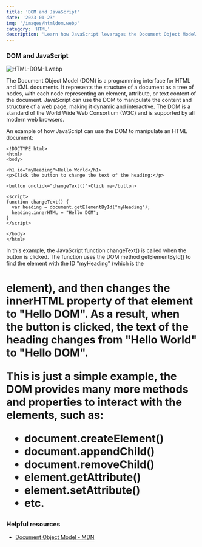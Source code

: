 ```yaml
---
title: 'DOM and JavaScript'
date: '2023-01-23'
img: '/images/htmldom.webp'
category: 'HTML'
description: 'Learn how JavaScript leverages the Document Object Model (DOM) to manipulate HTML and XML documents, making web pages dynamic and interactive. Explore the hierarchical structure of the DOM, its methods and properties, and discover how JavaScript can create, modify, and remove elements, as well as handle user interactions. Find out how the DOM bridges the static structure of web documents with the dynamic capabilities of JavaScript, enabling the development of engaging web experiences.'
---
```


### DOM and JavaScript

![HTML-DOM-1.webp](https://res.cloudinary.com/dvejo6xq5/image/upload/v1674469119/HTML_DOM_1_025c723025.webp)

The Document Object Model (DOM) is a programming interface for HTML and XML documents. It represents the structure of a document as a tree of nodes, with each node representing an element, attribute, or text content of the document. JavaScript can use the DOM to manipulate the content and structure of a web page, making it dynamic and interactive. The DOM is a standard of the World Wide Web Consortium (W3C) and is supported by all modern web browsers.

An example of how JavaScript can use the DOM to manipulate an HTML document:

```
<!DOCTYPE html>
<html>
<body>

<h1 id="myHeading">Hello World</h1>
<p>Click the button to change the text of the heading:</p>

<button onclick="changeText()">Click me</button>

<script>
function changeText() {
  var heading = document.getElementById("myHeading");
  heading.innerHTML = "Hello DOM";
}
</script>

</body>
</html>

```

In this example, the JavaScript function changeText() is called when the button is clicked. The function uses the DOM method getElementById() to find the element with the ID "myHeading" (which is the <h1> element), and then changes the innerHTML property of that element to "Hello DOM". As a result, when the button is clicked, the text of the heading changes from "Hello World" to "Hello DOM".

This is just a simple example, the DOM provides many more methods and properties to interact with the elements, such as:

- document.createElement()
- document.appendChild()
- document.removeChild()
- element.getAttribute()
- element.setAttribute()
- etc.

### Helpful resources

- [Document Object Model - MDN](https://developer.mozilla.org/en-US/docs/Web/API/Document_Object_Model/Introduction)
